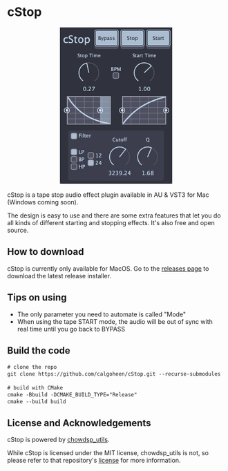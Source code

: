 # cStop

<p align="center"><img src="cStop.png"></p>

cStop is a tape stop audio effect plugin available in AU & VST3 for Mac (Windows coming soon). 

The design is easy to use and there are some extra features that let you do all kinds of different starting and stopping effects. It's also free and open source.

## How to download

cStop is currently only available for MacOS. Go to the [releases page](https://github.com/calgoheen/cStop/releases/tag/v1.0.0) to download the latest release installer.

## Tips on using

- The only parameter you need to automate is called "Mode"
- When using the tape START mode, the audio will be out of sync with real time until you go back to BYPASS

## Build the code

```
# clone the repo
git clone https://github.com/calgoheen/cStop.git --recurse-submodules

# build with CMake
cmake -Bbuild -DCMAKE_BUILD_TYPE="Release"
cmake --build build
```

## License and Acknowledgements

cStop is powered by [chowdsp_utils](https://github.com/Chowdhury-DSP/chowdsp_utils). 

While cStop is licensed under the MIT license, chowdsp_utils is not, so please refer to that repository's [license](https://github.com/Chowdhury-DSP/chowdsp_utils/blob/master/LICENSE.md) for more information.
